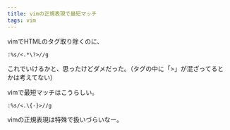 ```yaml
---
title: vimの正規表現で最短マッチ
tags: vim
---
```


vimでHTMLのタグ取り除くのに、

    :%s/<.*\?>//g

これでいけるかと、思ったけどダメだった。（タグの中に「>」が混ざってるとかは考えてない）

vimで最短マッチはこうらしい。

    :%s/<.\{-}>//g

vimの正規表現は特殊で扱いづらいなー。
